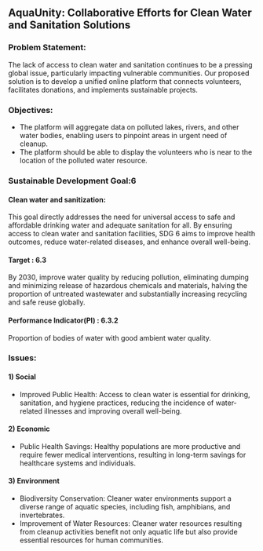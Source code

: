## AquaUnity: Collaborative Efforts for Clean Water and Sanitation Solutions
### Problem Statement:
The lack of access to clean water and sanitation continues to be a pressing global issue, particularly impacting vulnerable communities. Our proposed solution is to develop a unified online platform that connects volunteers, facilitates donations, and implements sustainable projects. 
### Objectives:
 * The platform will aggregate data on polluted lakes, rivers, and other water bodies, enabling users to pinpoint areas in urgent need of cleanup.
 * The platform should be able to display the volunteers who is near to the location of the polluted water resource.
   
### Sustainable Development Goal:6
#### Clean water and sanitization:
This goal directly addresses the need for universal access to safe and affordable drinking water and adequate sanitation for all. By ensuring access to clean water and sanitation facilities, SDG 6 aims to improve health outcomes, reduce water-related diseases, and enhance overall well-being.
#### Target : 6.3 
By 2030, improve water quality by reducing pollution, eliminating dumping and minimizing release of hazardous chemicals and materials, halving the proportion of untreated wastewater and substantially increasing
recycling and safe reuse globally.
####  Performance Indicator(PI) : 6.3.2 
Proportion of bodies of water with good ambient water quality.
###  Issues:
#### 1) Social
* Improved Public Health: Access to clean water is essential for drinking, sanitation, and hygiene practices, reducing the incidence of water-related illnesses and improving overall well-being.
#### 2) Economic
* Public Health Savings: Healthy populations are more productive and require fewer medical interventions, resulting in long-term savings for healthcare systems and individuals.
#### 3) Environment
* Biodiversity Conservation: Cleaner water environments support a diverse range of aquatic species, including fish, amphibians, and invertebrates.
* Improvement of Water Resources: Cleaner water resources resulting from cleanup activities benefit not only aquatic life but also provide essential resources for human communities.








